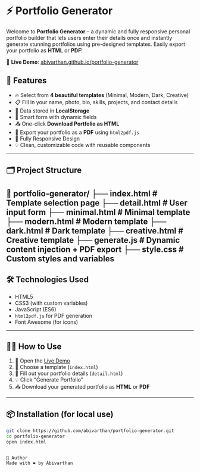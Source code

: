 # ⚡ Portfolio Generator

Welcome to **Portfolio Generator** – a dynamic and fully responsive personal portfolio builder that lets users enter their details once and instantly generate stunning portfolios using pre-designed templates. Easily export your portfolio as **HTML** or **PDF**!

🔗 **Live Demo**: [abivarthan.github.io/portfolio-generator](https://abivarthan.github.io/portfolio-generator/)


## 🚀 Features

- 🔥 Select from **4 beautiful templates** (Minimal, Modern, Dark, Creative)
- 📋 Fill in your name, photo, bio, skills, projects, and contact details
- 💾 Data stored in **LocalStorage**
- 🧠 Smart form with dynamic fields
- 📤 One-click **Download Portfolio as HTML**
- 🧾 Export your portfolio as a **PDF** using `html2pdf.js`
- 📱 Fully Responsive Design
- 💡 Clean, customizable code with reusable components

---

## 🗂️ Project Structure

📁 portfolio-generator/
├── index.html # Template selection page
├── detail.html # User input form
├── minimal.html # Minimal template
├── modern.html # Modern template
├── dark.html # Dark template
├── creative.html # Creative template
├── generate.js # Dynamic content injection + PDF export
├── style.css # Custom styles and variables
---

## 🛠️ Technologies Used

- HTML5
- CSS3 (with custom variables)
- JavaScript (ES6)
- `html2pdf.js` for PDF generation
- Font Awesome (for icons)

---

## 🧑‍💻 How to Use

1. 🔗 Open the [Live Demo](https://abivarthan.github.io/portfolio-generator/)
2. 📌 Choose a template (`index.html`)
3. 📝 Fill out your portfolio details (`detail.html`)
4. 💡 Click "Generate Portfolio"
5. 📥 Download your generated portfolio as **HTML** or **PDF**

---

## 📦 Installation (for local use)

```bash
git clone https://github.com/abivarthan/portfolio-generator.git
cd portfolio-generator
open index.html


🙌 Author
Made with ❤️ by Abivarthan
